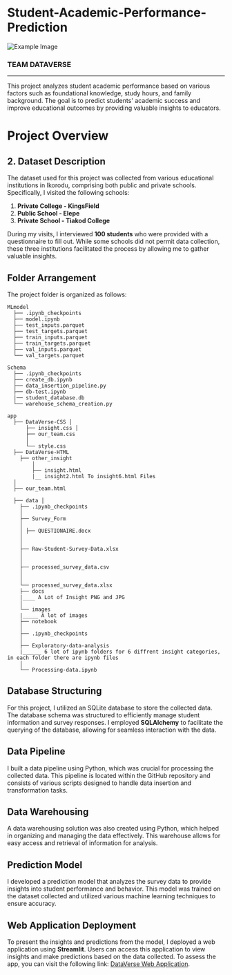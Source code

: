 # Student-Academic-Performance-Prediction

![Example Image](/images/)
### TEAM DATAVERSE
***
This project analyzes student academic performance based on various factors such as foundational knowledge, study hours, and family background. The goal is to predict students' academic success and improve educational outcomes by providing valuable insights to educators.

# Project Overview

## 2. Dataset Description

The dataset used for this project was collected from various educational institutions in Ikorodu, comprising both public and private schools. Specifically, I visited the following schools:

1. **Private College - KingsField**
2. **Public School - Elepe**
3. **Private School - Tiakod College**

During my visits, I interviewed **100 students** who were provided with a questionnaire to fill out. While some schools did not permit data collection, these three institutions facilitated the process by allowing me to gather valuable insights.

## Folder Arrangement

The project folder is organized as follows:

```
MLmodel
  ├── .ipynb_checkpoints 
  ├── model.ipynb 
  ├── test_inputs.parquet 
  ├── test_targets.parquet 
  ├── train_inputs.parquet 
  ├── train_targets.parquet 
  ├── val_inputs.parquet 
  └── val_targets.parquet

Schema 
  ├── .ipynb_checkpoints 
  ├── create_db.ipynb 
  ├── data_insertion_pipeline.py 
  ├── db-test.ipynb 
  |── student_database.db 
  └── warehouse_schema_creation.py

app 
  ├── DataVerse-CSS │ 
      ├── insight.css │ 
      ├── our_team.css  
      │ 
      └── style.css 
  ├── DataVerse-HTML 
    ├── other_insight 
        │ 
        ├── insight.html 
        |__ insight2.html To insight6.html Files
  │ 
  ├── our_team.html 
  
  ├── data │ 
    ├── .ipynb_checkpoints 
    │ 
    ├── Survey_Form 
    │  
    │ ├── QUESTIONAIRE.docx 
    │ 
    │ 
    ├── Raw-Student-Survey-Data.xlsx 
    │ 
    │ 
    ├── processed_survey_data.csv 
    │ 
    │ 
    └── processed_survey_data.xlsx 
    ├── docs 
    |____ A Lot of Insight PNG and JPG
    │ 
    └── images 
    |_____ A lot of images
    ├── notebook 
    │ 
    ├── .ipynb_checkpoints 
    │ 
    ├── Exploratory-data-analysis 
    |______ 6 lot of ipynb folders for 6 diffrent insight categories, in each folder there are ipynb files
    │     
    └── Processing-data.ipynb
```

## Database Structuring

For this project, I utilized an SQLite database to store the collected data. The database schema was structured to efficiently manage student information and survey responses. I employed **SQLAlchemy** to facilitate the querying of the database, allowing for seamless interaction with the data.

## Data Pipeline

I built a data pipeline using Python, which was crucial for processing the collected data. This pipeline is located within the GitHub repository and consists of various scripts designed to handle data insertion and transformation tasks.

## Data Warehousing

A data warehousing solution was also created using Python, which helped in organizing and managing the data effectively. This warehouse allows for easy access and retrieval of information for analysis.

## Prediction Model

I developed a prediction model that analyzes the survey data to provide insights into student performance and behavior. This model was trained on the dataset collected and utilized various machine learning techniques to ensure accuracy.

## Web Application Deployment

To present the insights and predictions from the model, I deployed a web application using **Streamlit**. Users can access this application to view insights and make predictions based on the data collected. To assess the app, you can visit the following link: [DataVerse Web Application](https://magical-starburst-aa756b.netlify.app/app/dataverse-html/other_insight/insight2).

